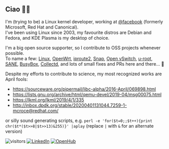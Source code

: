 ## Ciao 👋🏻
I'm (trying to be) a Linux kernel developer, working at [@facebook](http://github.com/facebook) (formerly Microsoft, Red Hat and Canonical).  
I've been using Linux since 2003, my favourite distros are Debian and Fedora, and KDE Plasma is my desktop of choice.

I'm a big open source supporter, so I contribute to OSS projects whenever possible.  
To name a few:
[Linux](https://github.com/torvalds/linux/commits?author=teknoraver),
[OpenWrt](https://github.com/openwrt/openwrt/commits?author=teknoraver),
[iproute2](https://github.com/shemminger/iproute2/commits?author=teknoraver),
[Snap](https://github.com/snapcore/snapd/commits?author=teknoraver),
[Open vSwitch](https://github.com/openvswitch/ovs/commits?author=teknoraver),
[u-root](https://github.com/u-root/u-root/commits?author=teknoraver),
[SANE](https://gitlab.com/sane-project/backends/-/commits/master?author=Matteo%20Croce),
[BusyBox](https://git.busybox.net/busybox/log/?qt=grep&q=Matteo+Croce),
[Collectd](https://github.com/collectd/collectd/commits?author=teknoraver),
and lots of small fixes and PRs here and there... 🙂

Despite my efforts to contribute to science, my most recognized works are April fools:
* https://sourceware.org/pipermail/libc-alpha/2016-April/069898.html
* https://lists.gnu.org/archive/html/qemu-devel/2019-04/msg00075.html
* https://lkml.org/lkml/2019/4/1/335
* http://inbox.dpdk.org/stable/20200401131044.7259-1-mcroce@redhat.com/

or silly sound generating scripts, e.g. `perl -e 'for($t=0;;$t++){print chr($t*($t>>8|$t>>13)&255)}' |aplay` (replace `|` with `&` for an alternate version)

![visitors](https://visitor-badge.glitch.me/badge?page_id=teknoraver.teknoraver)
[![LinkedIn](https://img.shields.io/badge/LinkedIn--_.svg?style=social&logo=linkedin)](https://www.linkedin.com/in/teknoraver/)
[![OpenHub](https://www.openhub.net/accounts/teknoraver/widgets/account_tiny?format=gif)](https://www.openhub.net/accounts/teknoraver)
